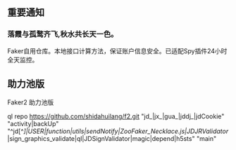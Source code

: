 ## 重要通知
### 落霞与孤鹜齐飞,秋水共长天一色。

Faker自用仓库。本地接口计算方法，保证账户信息安全。已适配Spy插件24小时全天监控。

##  助力池版


Faker2 助力池版

ql repo https://github.com/shidahuilang/f2.git "jd_|jx_|gua_|jddj_|jdCookie" "activity|backUp" "^jd[^_]|USER|function|utils|sendNotify|ZooFaker_Necklace.js|JDJRValidator_|sign_graphics_validate|ql|JDSignValidator|magic|depend|h5sts" "main"

